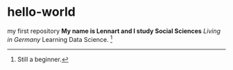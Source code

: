 # hello-world
my first repository
**My name is Lennart and I study Social Sciences**
*Living in Germany*
Learning Data Science. [^1]

[^1]: Still a beginner.
